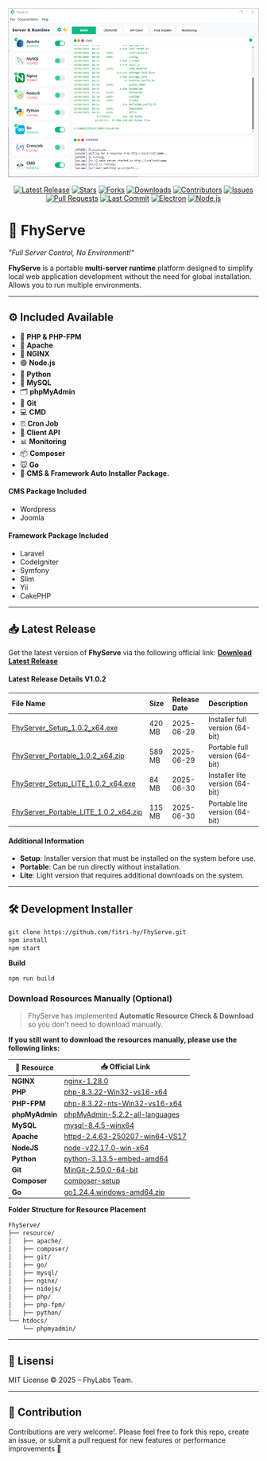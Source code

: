 <img src="./templates/images/sss.jpg"/>

<div align="center">

[![Latest Release](https://img.shields.io/github/v/release/fitri-hy/FhyServe?style=flat&logo=github&color=2bbc8a)](https://github.com/fitri-hy/FhyServe/releases/latest)
[![Stars](https://img.shields.io/github/stars/fitri-hy/FhyServe?style=flat&logo=github&color=ffd700)](https://github.com/fitri-hy/FhyServe/stargazers)
[![Forks](https://img.shields.io/github/forks/fitri-hy/FhyServe?style=flat&logo=github&color=blueviolet)](https://github.com/fitri-hy/FhyServe/network/members)
[![Downloads ](https://img.shields.io/github/downloads/fitri-hy/FhyServe/total?style=flat&color=orange)](https://github.com/fitri-hy/FhyServe/releases)
[![Contributors](https://img.shields.io/github/contributors/fitri-hy/FhyServe.svg?style=flat&color=informational)](https://github.com/fitri-hy/FhyServe/graphs/contributors)
[![Issues](https://img.shields.io/github/issues/fitri-hy/FhyServe.svg?style=flat&color=critical)](https://github.com/fitri-hy/FhyServe/issues)
[![Pull Requests](https://img.shields.io/github/issues-pr/fitri-hy/FhyServe.svg?style=flat&color=blue)](https://github.com/fitri-hy/FhyServe/pulls)
[![Last Commit](https://img.shields.io/github/last-commit/fitri-hy/FhyServe?style=flat&logo=github&color=4c1)](https://github.com/fitri-hy/FhyServe/commits/main)
[![Electron](https://img.shields.io/badge/framework-Electron-47848F?style=flat&logo=electron&logoColor=white)](https://www.electronjs.org/)
[![Node.js](https://img.shields.io/badge/runtime-Node.js-339933?style=flat&logo=node.js&logoColor=white)](https://nodejs.org/)

</div>

# 🚀 FhyServe

*"Full Server Control, No Environment!"*

**FhyServe** is a portable **multi-server runtime** platform designed to simplify local web application development without the need for global installation. Allows you to run multiple environments.

---

## ⚙️ Included Available

- 🐘 **PHP & PHP-FPM** 
- 🧰 **Apache**
- 🚀 **NGINX**
- 🟢 **Node.js**
- 🐍 **Python**
- 🐬 **MySQL**
- 🗂 **phpMyAdmin**
- 🐙 **Git**
- 💻 **CMD**
- ⏰ **Cron Job**
- 📡 **Client API**
- 📊 **Monitoring**
- 📦 **Composer**
- 🐭 **Go**
- 🧱 **CMS & Framework Auto Installer Package.**

#### CMS Package Included

- Wordpress
- Joomla

#### Framework Package Included

- Laravel
- CodeIgniter
- Symfony
- Slim
- Yii
- CakePHP

---

## 📥 Latest Release

Get the latest version of **FhyServe** via the following official link:
[**Download Latest Release**](https://github.com/fitri-hy/FhyServe/releases/latest)

#### Latest Release Details V1.0.2

| File Name                               | Size   | Release Date         | Description                     |
| :-------------------------------------- | :----- | :------------------- | :------------------------------ |
| [FhyServer_Setup_1.0.2_x64.exe](https://github.com/fitri-hy/FhyServe/releases/download/1.0.2/FhyServer_Setup_1.0.2_x64.exe)         | 420 MB | 2025-06-29           | Installer full version (64-bit) |
| [FhyServer_Portable_1.0.2_x64.zip](https://github.com/fitri-hy/FhyServe/releases/download/1.0.2/FhyServer_Portable_1.0.2_x64.zip)      | 589 MB | 2025-06-29           | Portable full version (64-bit)  |
| [FhyServer_Setup_LITE_1.0.2_x64.exe](https://github.com/fitri-hy/FhyServe/releases/download/1.0.2/FhyServer_Setup_LITE_1.0.2_x64.exe)    | 84 MB  | 2025-06-30           | Installer lite version (64-bit) |
| [FhyServer_Portable_LITE_1.0.2_x64.zip](https://github.com/fitri-hy/FhyServe/releases/download/1.0.2/FhyServer_Portable_LITE_1.0.2_x64.zip) | 115 MB | 2025-06-30           | Portable lite version (64-bit)  |

#### Additional Information

* **Setup**: Installer version that must be installed on the system before use.
* **Portable**: Can be run directly without installation.
* **Lite**: Light version that requires additional downloads on the system.

---
## 🛠️ Development Installer

```
git clone https://github.com/fitri-hy/FhyServe.git
npm install
npm start
```

**Build**

```
npm run build
```

### Download Resources Manually (Optional)

> FhyServe has implemented **Automatic Resource Check & Download** so you don't need to download manually.

**If you still want to download the resources manually, please use the following links:**

| 🔗 Resource    | 📥 Official Link |
|----------------|------------------|
| **NGINX**      | [nginx-1.28.0](https://nginx.org/en/download.html/) |
| **PHP**        | [php-8.3.22-Win32-vs16-x64](https://windows.php.net/downloads/releases/) |
| **PHP-FPM**    | [php-8.3.22-nts-Win32-vs16-x64](https://windows.php.net/download/) |
| **phpMyAdmin** | [phpMyAdmin-5.2.2-all-languages](https://www.phpmyadmin.net/downloads/) |
| **MySQL**      | [mysql-8.4.5-winx64](https://dev.mysql.com/downloads/mysql/) |
| **Apache**     | [httpd-2.4.63-250207-win64-VS17](https://www.apachelounge.com/download/) |
| **NodeJS**     | [node-v22.17.0-win-x64](https://nodejs.org/en/download) |
| **Python**     | [python-3.13.5-embed-amd64](https://www.python.org/downloads/windows/) |
| **Git**        | [MinGit-2.50.0-64-bit](https://github.com/git-for-windows/git/releases/tag/v2.50.0.windows.1) |
| **Composer**   | [composer-setup](https://getcomposer.org/download/) |
| **Go**         | [go1.24.4.windows-amd64.zip](https://go.dev/dl/) |

**Folder Structure for Resource Placement**

```
FhyServe/
├── resource/
│   ├── apache/
│   ├── composer/
│   ├── git/
│   ├── go/
│   ├── mysql/
│   ├── nginx/
│   ├── nidejs/
│   ├── php/
│   ├── php-fpm/
│   ├── python/
└── htdocs/
    └── phpmyadmin/
```

---

## 📜 Lisensi

MIT License © 2025 – FhyLabs Team.

---

## 🤝 Contribution

Contributions are very welcome!.
Please feel free to fork this repo, create an issue, or submit a pull request for new features or performance improvements 🚀
